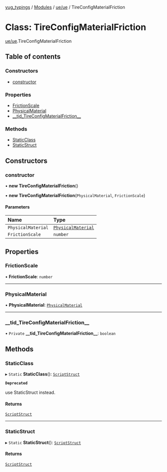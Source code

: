 [yug_typings](../README.md) / [Modules](../modules.md) / [ue/ue](../modules/ue_ue.md) / TireConfigMaterialFriction

# Class: TireConfigMaterialFriction

[ue/ue](../modules/ue_ue.md).TireConfigMaterialFriction

## Table of contents

### Constructors

- [constructor](ue_ue.TireConfigMaterialFriction.md#constructor)

### Properties

- [FrictionScale](ue_ue.TireConfigMaterialFriction.md#frictionscale)
- [PhysicalMaterial](ue_ue.TireConfigMaterialFriction.md#physicalmaterial)
- [\_\_tid\_TireConfigMaterialFriction\_\_](ue_ue.TireConfigMaterialFriction.md#__tid_tireconfigmaterialfriction__)

### Methods

- [StaticClass](ue_ue.TireConfigMaterialFriction.md#staticclass)
- [StaticStruct](ue_ue.TireConfigMaterialFriction.md#staticstruct)

## Constructors

### constructor

• **new TireConfigMaterialFriction**()

• **new TireConfigMaterialFriction**(`PhysicalMaterial`, `FrictionScale`)

#### Parameters

| Name | Type |
| :------ | :------ |
| `PhysicalMaterial` | [`PhysicalMaterial`](ue_ue.PhysicalMaterial.md) |
| `FrictionScale` | `number` |

## Properties

### FrictionScale

• **FrictionScale**: `number`

___

### PhysicalMaterial

• **PhysicalMaterial**: [`PhysicalMaterial`](ue_ue.PhysicalMaterial.md)

___

### \_\_tid\_TireConfigMaterialFriction\_\_

• `Private` **\_\_tid\_TireConfigMaterialFriction\_\_**: `boolean`

## Methods

### StaticClass

▸ `Static` **StaticClass**(): [`ScriptStruct`](ue_ue.ScriptStruct.md)

**`Deprecated`**

use StaticStruct instead.

#### Returns

[`ScriptStruct`](ue_ue.ScriptStruct.md)

___

### StaticStruct

▸ `Static` **StaticStruct**(): [`ScriptStruct`](ue_ue.ScriptStruct.md)

#### Returns

[`ScriptStruct`](ue_ue.ScriptStruct.md)
